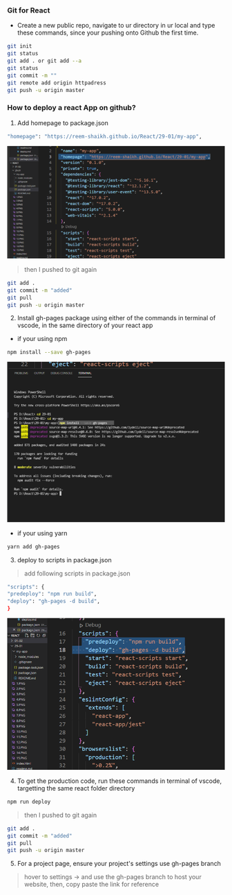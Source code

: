 ### Git for React 
- Create a new public repo, navigate to ur directory in ur local and type these commands, since your pushing onto Github the first time.
```bash 
git init 
git status 
git add . or git add --a 
git status 
git commit -m ""
git remote add origin httpadress
git push -u origin master 
```

### How to deploy a react App on github?
1. Add homepage to package.json 
```bash 
"homepage": "https://reem-shaikh.github.io/React/29-01/my-app",
```
![](images/1.PNG)
> then I pushed to git again 
```bash 
git add . 
git commit -m "added"
git pull 
git push -u origin master 
```

2. Install gh-pages package using either of the commands in terminal of vscode, in the same directory of your react app 
- if your using npm 
```bash 
npm install --save gh-pages 
```
![](images/2.PNG)

- if your using yarn 
```bash 
yarn add gh-pages 
```
3. deploy to scripts in package.json 
> add following scripts in package.json 
```bash 
"scripts": {
"predeploy": "npm run build",
"deploy": "gh-pages -d build",
}
```
![](images/3.PNG)

4. To get the production code, run these commands in terminal of vscode, targetting the same react folder directory 
```bash 
npm run deploy
```
> then I pushed to git again 
```bash 
git add . 
git commit -m "added"
git pull 
git push -u origin master 
```

5. For a project page, ensure your project's settings use gh-pages branch 
> hover to settings -> and use the gh-pages branch to host your website, then, copy paste the link for reference
